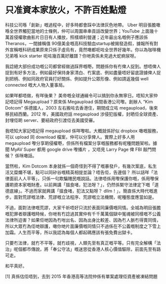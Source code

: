 # 只准資本家放火，不許百姓點燈

科技公司喺「創新」嘅過程中，好多時都會踩中法律灰色地帶。 Uber 明目張膽噉喺全世界觸犯當地的士條例，仲可以周圍串串貢話改變世界；YouTube 上面幾十萬首侵權歌曲影片日日有人播放，照樣順利營運；近年最出名嘅例子應該係 Theranos，一間據稱值 90億美金嘅高科技驗血startup被揭發造假，據報所有對外宣稱嘅科研成果原來只係子虛烏有，竟然噉都呃咗全世界好幾年。你以為咖啡機兄弟喺 kick starter 呃咗幾百萬好離譜？你哋真係未見過大蛇痾尿呀。

我諗絕大部份成功嘅公司都曾經做過踩界嘅嘢。問題係你有冇俾人捉到。想唔俾人捉到有好多方法，例如最好保持身家清白、冇案底、例如盡量唔好留底證據俾人捉到把柄、例如同政府官員打好關係、例如提升公眾形像、例如請返幾個 well connected 嘅大人物入董事局。

如果咩都唔做，有咩後果？ 美帝嘅全球通緝令可以搞到你永無寧日。唔知大家仲記唔記得 Megaupload？原來係 Megaupload 係間香港公司嚟。創辦人 “Kim Dotcom” 係德國人，2003 左右搬咗去香港住，期間成立咗 megaupload，後來移民紐西蘭。2012 年，美國政府話 megaupload 涉侵犯版權，封晒佢全球資產、封埋佢啲 server、要紐政府引渡佢去美國受審。

我唔知大家記唔記得 megaupload 係咩嚟啦。大概就係好似 dropbox 噉嘅服務，可以 upload 同 download 檔案，仲可以分享俾人。實際上好多人用 megaupload 嚟分享啲侵權嘢，但係所有檔案分享嘅服務都有呢種問題架啦。據聞 MyAV Super 都用 google drive 嚟播片 ，又唔見 Larry Page 俾 FBI 敲門問候？ 係咪噉話。

當然啦，Kim Dotcom 本身就係一個奇怪到不得了嘅暴發戶，有幾次案底，私生活又糜爛不堪，點可以同矽谷嘅精英相提並論？唔告佢，告邊個？ 所以話咩「法律面前人人平等」，只係一句欺騙賤民嘅說話。法律唔係用嚟保護你嘅，係用嚟保護啲資本家嘅財產。以前興講「搵食啫，犯法呀？」，仍然係緊守法律定下嘅「道德底線」。不過而家就興講「搵食啫，犯法又點呀？ dllm！」，簡直係大時代嘅進步。面對荒謬嘅法律、荒謬嘅立法程序、荒謬嘅立法機關，呢種態度應當如是。

不過，面對法律嘅荒謬，大家千祈唔好只流於表面同廉價嘅同情。全城為明目張膽嘅犯罪者辯護嘅時候，你哋有冇諗過其實仲有千千萬萬個獄中冤魂被同樣嘅不公義法律所迫害？如果佢哋因為冇咁出名、因為出身比較差、因為冇人脈冇得賣同情，所以大眾冇為佢哋辯護，噉你哋片面廉價嘅同情只不過係在不公義嘅制度之下雪上加霜。人生而平等，所以我認為每個人都起碼應該有張免費出獄卡。

只要冇法律，就冇不平等，就冇歧視，人類先至有真正嘅平等。只有完全解構「法治」呢個都市傳說，將「奉公守法」嘅迷思從香港人核心價值驅除，前面先至有路可走。

和平真好。

[1] 真係估佢唔到，去到 2015 年香港高等法院仲係有單案處理佢資產被凍結問題
